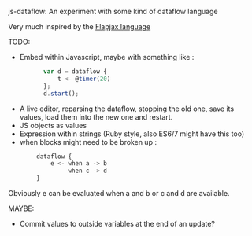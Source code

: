 js-dataflow: An experiment with some kind of dataflow language

Very much inspired by the [Flapjax language](http://flapjax-lang.org/)

TODO:
* Embed within Javascript, maybe with something like :
```javascript
          var d = dataflow {
              t <- @timer(20)
          };
          d.start();
```
* A live editor, reparsing the dataflow, stopping the old one, save its
  values, load them into the new one and restart.
* JS objects as values
* Expression within strings (Ruby style, also ES6/7 might have this too)
* when blocks might need to be broken up :
```javascript
        dataflow {
            e <- when a -> b
                 when c -> d
        }
```
  Obviously e can be evaluated when a and b or c and d are available.

MAYBE:

* Commit values to outside variables at the end of an update?
